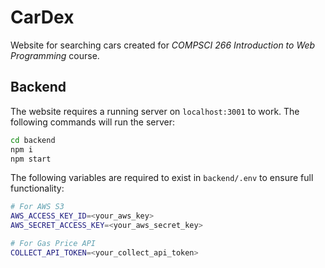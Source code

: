 # CarDex

Website for searching cars created for *COMPSCI 266 Introduction to Web Programming* course.

## Backend

The website requires a running server on `localhost:3001` to work. The following commands will run the server:

```bash
cd backend
npm i
npm start
```

The following variables are required to exist in `backend/.env` to ensure full functionality:

```bash
# For AWS S3
AWS_ACCESS_KEY_ID=<your_aws_key>
AWS_SECRET_ACCESS_KEY=<your_aws_secret_key>

# For Gas Price API
COLLECT_API_TOKEN=<your_collect_api_token>
```